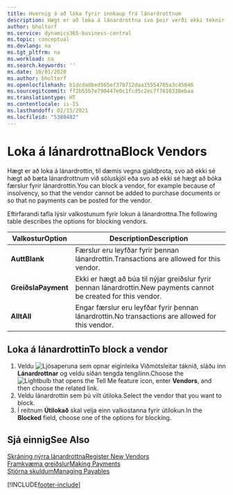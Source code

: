 ```yaml
---
title: Hvernig á að loka fyrir innkaup frá lánardrottnum
description: Hægt er að loka á lánardrottna svo þeir verði ekki teknir með í neinum færslum, eða einfaldlega loka fyrir nýjar greiðslur til þeirra.
author: bholtorf
ms.service: dynamics365-business-central
ms.topic: conceptual
ms.devlang: na
ms.tgt_pltfrm: na
ms.workload: na
ms.search.keywords: ''
ms.date: 10/01/2020
ms.author: bholtorf
ms.openlocfilehash: b1dcda8bed565ef37b712daa15554765a3c45846
ms.sourcegitcommit: ff2b55b7e790447e0c1fcd5c2ec7f7610338ebaa
ms.translationtype: HT
ms.contentlocale: is-IS
ms.lasthandoff: 02/15/2021
ms.locfileid: "5380482"
---
```

# <a name="block-vendors"></a><span data-ttu-id="71dd2-103">Loka á lánardrottna</span><span class="sxs-lookup"><span data-stu-id="71dd2-103">Block Vendors</span></span>
<span data-ttu-id="71dd2-104">Hægt er að loka á lánardrottin, til dæmis vegna gjaldþrota, svo að ekki sé hægt að bæta lánardrottnum við söluskjöl eða svo að ekki sé hægt að bóka færslur fyrir lánardrottin.</span><span class="sxs-lookup"><span data-stu-id="71dd2-104">You can block a vendor, for example because of insolvency, so that the vendor cannot be added to purchase documents or so that no payments can be posted for the vendor.</span></span>

<span data-ttu-id="71dd2-105">Eftirfarandi tafla lýsir valkostunum fyrir lokun á lánardrottna.</span><span class="sxs-lookup"><span data-stu-id="71dd2-105">The following table describes the options for blocking vendors.</span></span>  

|<span data-ttu-id="71dd2-106">Valkostur</span><span class="sxs-lookup"><span data-stu-id="71dd2-106">Option</span></span>|<span data-ttu-id="71dd2-107">Description</span><span class="sxs-lookup"><span data-stu-id="71dd2-107">Description</span></span>|  
|--------------------|------------|  
|<span data-ttu-id="71dd2-108">**Autt**</span><span class="sxs-lookup"><span data-stu-id="71dd2-108">**Blank**</span></span>|<span data-ttu-id="71dd2-109">Færslur eru leyfðar fyrir þennan lánardrottin.</span><span class="sxs-lookup"><span data-stu-id="71dd2-109">Transactions are allowed for this vendor.</span></span>|
|<span data-ttu-id="71dd2-110">**Greiðsla**</span><span class="sxs-lookup"><span data-stu-id="71dd2-110">**Payment**</span></span>|<span data-ttu-id="71dd2-111">Ekki er hægt að búa til nýjar greiðslur fyrir þennan lánardrottin.</span><span class="sxs-lookup"><span data-stu-id="71dd2-111">New payments cannot be created for this vendor.</span></span>|  
|<span data-ttu-id="71dd2-112">**Allt**</span><span class="sxs-lookup"><span data-stu-id="71dd2-112">**All**</span></span>|<span data-ttu-id="71dd2-113">Engar færslur eru leyfðar fyrir þennan lánardrottin.</span><span class="sxs-lookup"><span data-stu-id="71dd2-113">No transactions are allowed for this vendor.</span></span>|  

## <a name="to-block-a-vendor"></a><span data-ttu-id="71dd2-114">Loka á lánardrottin</span><span class="sxs-lookup"><span data-stu-id="71dd2-114">To block a vendor</span></span>  
1. <span data-ttu-id="71dd2-115">Veldu ![Ljósaperuna sem opnar eiginleika Viðmótsleitar](media/ui-search/search_small.png "Segðu mér hvað þú vilt gera") táknið, sláðu inn **Lánardrottnar** og veldu síðan tengda tengilinn.</span><span class="sxs-lookup"><span data-stu-id="71dd2-115">Choose the ![Lightbulb that opens the Tell Me feature](media/ui-search/search_small.png "Tell me what you want to do") icon, enter **Vendors**, and then choose the related link.</span></span>
2. <span data-ttu-id="71dd2-116">Veldu lánardrottin sem þú vilt útiloka.</span><span class="sxs-lookup"><span data-stu-id="71dd2-116">Select the vendor that you want to block.</span></span>
3. <span data-ttu-id="71dd2-117">Í reitnum **Útilokað** skal velja einn valkostanna fyrir útilokun.</span><span class="sxs-lookup"><span data-stu-id="71dd2-117">In the **Blocked** field, choose one of the options for blocking.</span></span>

## <a name="see-also"></a><span data-ttu-id="71dd2-118">Sjá einnig</span><span class="sxs-lookup"><span data-stu-id="71dd2-118">See Also</span></span>  
[<span data-ttu-id="71dd2-119">Skráning nýrra lánardrottna</span><span class="sxs-lookup"><span data-stu-id="71dd2-119">Register New Vendors</span></span>](purchasing-how-register-new-vendors.md)  
[<span data-ttu-id="71dd2-120">Framkvæma greiðslur</span><span class="sxs-lookup"><span data-stu-id="71dd2-120">Making Payments</span></span>](payables-make-payments.md)  
[<span data-ttu-id="71dd2-121">Stjórna skuldum</span><span class="sxs-lookup"><span data-stu-id="71dd2-121">Managing Payables</span></span>](payables-manage-payables.md)


[!INCLUDE[footer-include](includes/footer-banner.md)]